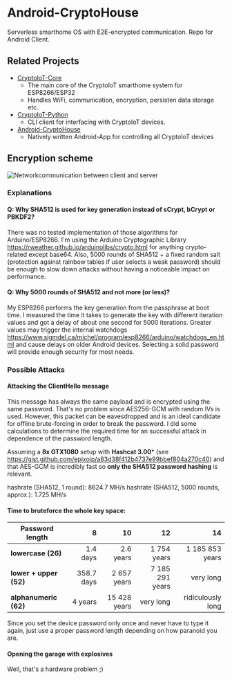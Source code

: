 
# Android-CryptoHouse
Serverless smarthome OS with E2E-encrypted communication. Repo for Android Client. 

## Related Projects

* [CryptoIoT-Core](https://github.com/wladimir-computin/CryptoIoT-Core.git)
	- The main core of the CryptoIoT smarthome system for ESP8266/ESP32
	- Handles WiFi, communication, encryption, persisten data storage etc.
* [CryptoIoT-Python](https://github.com/wladimir-computin/CryptoIoT-Python.git)
	- CLI client for interfacing with CryptoIoT devices.
* [Android-CryptoHouse](https://github.com/wladimir-computin/Android-CryptoHouse.git)
	- Natively written Android-App for controlling all CryptoIoT devices

## Encryption scheme ##
![Networkcommunication between client and server](https://github.com/wladimir-computin/Android-CryptoGarage/raw/master/doc/Flow.png)

### Explanations ###
#### Q: Why SHA512 is used for key generation instead of sCrypt, bCrypt or PBKDF2? ####
There was no tested implementation of those algorithms for Arduino/ESP8266. I'm using the Arduino Cryptographic Library https://rweather.github.io/arduinolibs/crypto.html for anything crypto-related except base64.  Also, 5000 rounds of SHA512 + a fixed random salt (protection against rainbow tables if user selects a weak password) should be enough to slow down attacks without having a noticeable impact on performance.

#### Q: Why 5000 rounds of SHA512 and not more (or less)? ####
My ESP8266 performs the key generation from the passphrase at boot time. I measured the time it takes to generate the key with different iteration values and got a delay of about one second for 5000 iterations. Greater values may trigger the internal watchdogs https://www.sigmdel.ca/michel/program/esp8266/arduino/watchdogs_en.html and cause delays on older Android devices. Selecting a solid password will provide enough security for most needs.

### Possible Attacks ###
#### Attacking the ClientHello message ####
This message has always the same payload and is encrypted using the same password. That's no problem since AES256-GCM with random IVs is used. However, this packet can be eavesdropped and is an ideal candidate for offline brute-forcing in order to break the password. I did some calculations to determine the required time for an successful attack in dependence of the password length.

Assuming a **8x GTX1080** setup with **Hashcat 3.00*** (see https://gist.github.com/epixoip/a83d38f412b4737e99bbef804a270c40) and that AES-GCM is incredibly fast so **only the SHA512 password hashing** is relevant.

hashrate (SHA512, 1 round): 8624.7 MH/s
hashrate (SHA512, 5000 rounds, approx.): 1.725 MH/s

#### Time to bruteforce the whole key space: ####
| Password length | 8 | 10 | 12 | 14
|--|--:|--:|--:|--:|
| **lowercase (26)** | 1.4 days | 2.6 years | 1 754 years | 1 185 853 years |
| **lower + upper (52)** | 358.7 days | 2 657 years | 7 185 291 years | very long |
| **alphanumeric (62)**| 4 years | 15 428 years | very long | ridiculously long |

Since you set the device password only once and never have to type it again, just use a proper password length depending on how paranoid you are.

#### Opening the garage with explosives ####
Well, that's a hardware problem ;)
